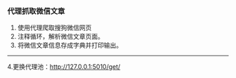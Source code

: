 ### 代理抓取微信文章

1. 使用代理爬取搜狗微信网页
2. 注释循环，解析微信文章页面。
3. 将微信文章信息存成字典并打印输出。

***

4.更换代理池：http://127.0.0.1:5010/get/

